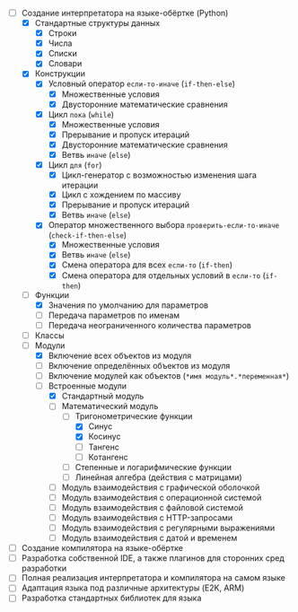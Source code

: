- [ ] Создание интерпретатора на языке-обёртке (Python)
    - [x] Стандартные структуры данных
        - [x] Строки
        - [x] Числа
        - [x] Списки
        - [x] Словари
    - [x] Конструкции
        - [x] Условный оператор `если-то-иначе` (`if-then-else`)
            - [x] Множественные условия
            - [x] Двусторонние математические сравнения
        - [x] Цикл `пока` (`while`)
            - [x] Множественные условия
            - [x] Прерывание и пропуск итераций
            - [x] Двусторонние математические сравнения
            - [x] Ветвь `иначе` (`else`)
        - [x] Цикл `для` (`for`)
            - [x] Цикл-генератор с возможностью изменения шага итерации
            - [x] Цикл с хождением по массиву
            - [x] Прерывание и пропуск итераций
            - [x] Ветвь `иначе` (`else`)
        - [x] Оператор множественного выбора `проверить-если-то-иначе` (`check-if-then-else`)
            - [x] Множественные условия
            - [x] Ветвь `иначе` (`else`)
            - [x] Смена оператора для всех `если-то` (`if-then`)
            - [x] Смена оператора для отдельных условий в `если-то` (`if-then`)
    - [ ] Функции
        - [x] Значения по умолчанию для параметров
        - [ ] Передача параметров по именам
        - [ ] Передача неограниченного количества параметров
    - [ ] Классы
    - [ ] Модули
        - [x] Включение всех объектов из модуля
        - [ ] Включение определённых объектов из модуля
        - [ ] Включение модулей как объектов (`*имя модуль*.*переменная*`)
        - [ ] Встроенные модули
            - [x] Стандартный модуль
            - [ ] Математический модуль
                - [ ] Тригонометрические функции
                    - [x] Синус
                    - [x] Косинус
                    - [ ] Тангенс
                    - [ ] Котангенс
                - [ ] Степенные и логарифмические функции
                - [ ] Линейная алгебра (действия с матрицами)
            - [ ] Модуль взаимодействия с графической оболочкой
            - [ ] Модуль взаимодействия с операционной системой
            - [ ] Модуль взаимодействия с файловой системой
            - [ ] Модуль взаимодействия с HTTP-запросами
            - [ ] Модуль взаимодействия с регулярными выражениями
            - [ ] Модуль взаимодействия с датой и временем
- [ ] Создание компилятора на языке-обёртке
- [ ] Разработка собственной IDE, а также плагинов для сторонних сред разработки
- [ ] Полная реализация интерпретатора и компилятора на самом языке
- [ ] Адаптация языка под различные архитектуры (E2K, ARM)
- [ ] Разработка стандартных библиотек для языка
